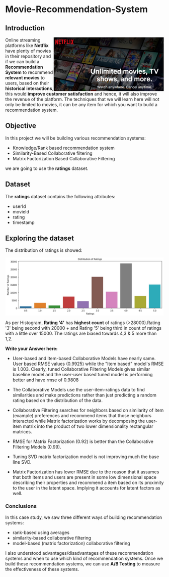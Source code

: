 # Movie-Recommendation-System
## **Introduction**

<img align="right" width="350" src="img/Netflix.jpg">

Online streaming platforms like **Netflix** have plenty of movies in their repository and if we can build a **Recommendation System** to recommend **relevant movies** to users, based on their **historical interactions**, this would **improve customer satisfaction** and hence, it will also improve the revenue of the platform. The techniques that we will learn here will not only be limited to movies, it can be any item for which you want to build a recommendation system.

## **Objective**

In this project we will be building various recommendation systems: 
- Knowledge/Rank based recommendation system
- Similarity-Based Collaborative filtering
- Matrix Factorization Based Collaborative Filtering

we are going to use the **ratings** dataset. 

## **Dataset**

The **ratings** dataset contains the following attributes: 
- userId
- movieId
- rating
- timestamp

## **Exploring the dataset**
The distribution of ratings is showed:

<img align="center" width="650" src="img/Distribution Rating.jpg">

As per Histogram, **Rating '4'** has **highest count** of ratings (>28000).Rating '3' being second with 20000 + and Rating '5' being third in count of ratings with a little over 15000. The ratings are biased towards 4,3 & 5 more than 1,2.

**Write your Answer here:**
- User-based and Item-based Collaborative Models have nearly same. User based RMSE values (0.9925) while the "Item based" model's RMSE is 1.003. Clearly, tuned Collaborative Filtering Models gives similar baseline model and the user-user based tuned model is performing better and have  rmse of 0.9808
 
- The Collaborative Models use the user-item-ratings data to find similarities and make predictions rather than just predicting a random rating based on the distribution of the data. 
 
- Collaborative Filtering searches for neighbors based on similarity of item (example) preferences and recommend items that those neighbors interacted while Matrix factorization works by decomposing the user-item matrix into the product of two lower dimensionality rectangular matrices.
 
- RMSE for Matrix Factorization (0.92) is better than the Collaborative Filtering Models (0.99).

- Tuning SVD matrix factorization model is not improving much the base line SVD. 

- Matrix Factorization has lower RMSE due to the reason that it assumes that both items and users are present in some low dimensional space describing their properties and recommend a item based on its proximity to the user in the latent space. Implying it accounts for latent factors as well.

### **Conclusions**
In this case study, we saw three different ways of building recommendation systems: 
- rank-based using averages
- similarity-based collaborative filtering
- model-based (matrix factorization) collaborative filtering

I also understood advantages/disadvantages of these recommendation systems and when to use which kind of recommendation systems. Once we build these recommendation systems, we can use **A/B Testing** to measure the effectiveness of these systems.
